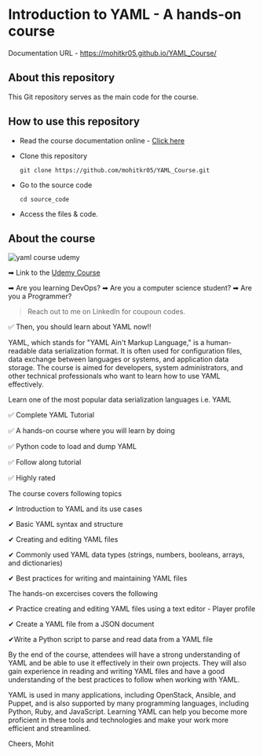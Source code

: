 # Introduction to YAML - A hands-on course

Documentation URL -  https://mohitkr05.github.io/YAML_Course/

## About this repository

This Git repository serves as the main code for the course.

## How to use this repository

- Read the course documentation online - [Click here](https://mohitkr05.github.io/YAML_Course/)
- Clone this repository 

    `git clone https://github.com/mohitkr05/YAML_Course.git`

- Go to the source code 

    `cd source_code`

- Access the files & code. 



## About the course

![yaml course udemy](https://img-c.udemycdn.com/course/750x422/4548478_487f_2.jpg)

➡ Link to the [Udemy Course](https://www.udemy.com/course/introduction-to-yaml-a-hands-on-course-2022/)

➡ Are you learning DevOps?
➡ Are you a computer science student?
➡ Are you a Programmer?

> Reach out to me on LinkedIn for coupoun codes.

✅ Then, you should learn about YAML now!! 

YAML, which stands for "YAML Ain't Markup Language," is a human-readable data serialization format. It is often used for configuration files, data exchange between languages or systems, and application data storage. The course is aimed for developers, system administrators, and other technical professionals who want to learn how to use YAML effectively.

Learn one of the most popular data serialization languages i.e. YAML

✅ Complete YAML Tutorial

✅ A hands-on course where you will learn by doing

✅ Python code to load and dump YAML

✅ Follow along tutorial

✅ Highly rated

The course covers following topics

✔ Introduction to YAML and its use cases

✔ Basic YAML syntax and structure

✔ Creating and editing YAML files

✔ Commonly used YAML data types (strings, numbers, booleans, arrays, and dictionaries)

✔ Best practices for writing and maintaining YAML files

The hands-on excercises covers the following

✔ Practice creating and editing YAML files using a text editor - Player profile

✔ Create a YAML file from a JSON document

✔Write a Python script to parse and read data from a YAML file

By the end of the course, attendees will have a strong understanding of YAML and be able to use it effectively in their own projects. They will also gain experience in reading and writing YAML files and have a good understanding of the best practices to follow when working with YAML.

YAML is used in many applications, including OpenStack, Ansible, and Puppet, and is also supported by many programming languages, including Python, Ruby, and JavaScript. Learning YAML can help you become more proficient in these tools and technologies and make your work more efficient and streamlined.

Cheers,
Mohit